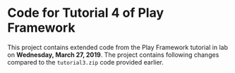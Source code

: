 # Code for Tutorial 4 of Play Framework 

This project contains extended code from the Play Framework tutorial in lab on __Wednesday, March 27, 2019__. The project contains following changes compared to the `tutorial3.zip` code provided earlier.



